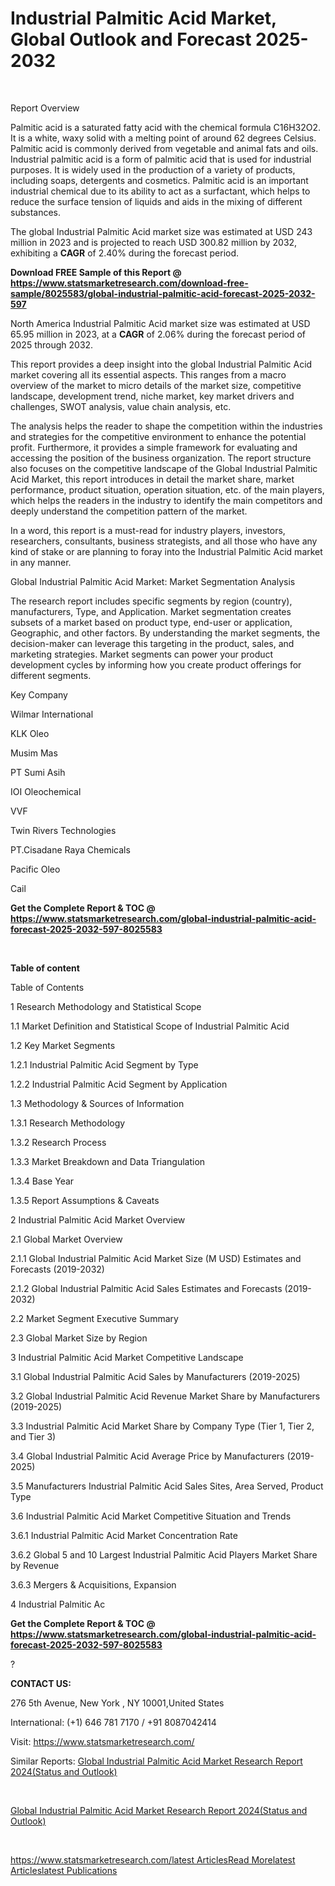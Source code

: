 <h1>Industrial Palmitic Acid Market, Global Outlook and Forecast 2025-2032</h1><br/><p>Report Overview</p>
 
 
 
 <p>Palmitic acid is a saturated fatty acid with the chemical formula C16H32O2. It is a white, waxy solid with a melting point of around 62 degrees Celsius. Palmitic acid is commonly derived from vegetable and animal fats and oils. Industrial palmitic acid is a form of palmitic acid that is used for industrial purposes. It is widely used in the production of a variety of products, including soaps, detergents and cosmetics. Palmitic acid is an important industrial chemical due to its ability to act as a surfactant, which helps to reduce the surface tension of liquids and aids in the mixing of different substances.</p>
 
 
 
 <p>The global Industrial Palmitic Acid market size was estimated at USD 243 million in 2023 and is projected to reach USD 300.82 million by 2032, exhibiting a <strong>CAGR</strong> of 2.40% during the forecast period.</p>
 
 
 
 <p><strong>Download FREE Sample of this Report @ <a href="https://www.statsmarketresearch.com/download-free-sample/8025583/global-industrial-palmitic-acid-forecast-2025-2032-597">https://www.statsmarketresearch.com/download-free-sample/8025583/global-industrial-palmitic-acid-forecast-2025-2032-597</a></strong></p>
 
 
 
 <p>North America Industrial Palmitic Acid market size was estimated at USD 65.95 million in 2023, at a <strong>CAGR</strong> of 2.06% during the forecast period of 2025 through 2032.</p>
 
 
 
 <p>This report provides a deep insight into the global Industrial Palmitic Acid market covering all its essential aspects. This ranges from a macro overview of the market to micro details of the market size, competitive landscape, development trend, niche market, key market drivers and challenges, SWOT analysis, value chain analysis, etc.</p>
 
 
 
 <p>The analysis helps the reader to shape the competition within the industries and strategies for the competitive environment to enhance the potential profit. Furthermore, it provides a simple framework for evaluating and accessing the position of the business organization. The report structure also focuses on the competitive landscape of the Global Industrial Palmitic Acid Market, this report introduces in detail the market share, market performance, product situation, operation situation, etc. of the main players, which helps the readers in the industry to identify the main competitors and deeply understand the competition pattern of the market.</p>
 
 
 
 <p>In a word, this report is a must-read for industry players, investors, researchers, consultants, business strategists, and all those who have any kind of stake or are planning to foray into the Industrial Palmitic Acid market in any manner.</p>
 
 
 
 <p>Global Industrial Palmitic Acid Market: Market Segmentation Analysis</p>
 
 
 
 <p>The research report includes specific segments by region (country), manufacturers, Type, and Application. Market segmentation creates subsets of a market based on product type, end-user or application, Geographic, and other factors. By understanding the market segments, the decision-maker can leverage this targeting in the product, sales, and marketing strategies. Market segments can power your product development cycles by informing how you create product offerings for different segments.</p>
 
 
 
 <p>Key Company</p>
 
 
 
 <p>Wilmar International</p>
 
 
 
 <p>KLK Oleo</p>
 
 
 
 <p>Musim Mas</p>
 
 
 
 <p>PT Sumi Asih</p>
 
 
 
 <p>IOI Oleochemical</p>
 
 
 
 <p>VVF</p>
 
 
 
 <p>Twin Rivers Technologies</p>
 
 
 
 <p>PT.Cisadane Raya Chemicals</p>
 
 
 
 <p>Pacific Oleo</p>
 
 
 
 <p>Cail</p>
 
 
 
 <div><b>Get the Complete Report & TOC @ <a href="https://www.statsmarketresearch.com/global-industrial-palmitic-acid-forecast-2025-2032-597-8025583">https://www.statsmarketresearch.com/global-industrial-palmitic-acid-forecast-2025-2032-597-8025583</a></b></div>
 
 
 
 <p><br />
 
 <b>Table of content</b></p>
 
 
 
 <p>Table of Contents<br />
 
 1 Research Methodology and Statistical Scope<br />
 
 1.1 Market Definition and Statistical Scope of Industrial Palmitic Acid<br />
 
 1.2 Key Market Segments<br />
 
 1.2.1 Industrial Palmitic Acid Segment by Type<br />
 
 1.2.2 Industrial Palmitic Acid Segment by Application<br />
 
 1.3 Methodology & Sources of Information<br />
 
 1.3.1 Research Methodology<br />
 
 1.3.2 Research Process<br />
 
 1.3.3 Market Breakdown and Data Triangulation<br />
 
 1.3.4 Base Year<br />
 
 1.3.5 Report Assumptions & Caveats<br />
 
 2 Industrial Palmitic Acid Market Overview<br />
 
 2.1 Global Market Overview<br />
 
 2.1.1 Global Industrial Palmitic Acid Market Size (M USD) Estimates and Forecasts (2019-2032)<br />
 
 2.1.2 Global Industrial Palmitic Acid Sales Estimates and Forecasts (2019-2032)<br />
 
 2.2 Market Segment Executive Summary<br />
 
 2.3 Global Market Size by Region<br />
 
 3 Industrial Palmitic Acid Market Competitive Landscape<br />
 
 3.1 Global Industrial Palmitic Acid Sales by Manufacturers (2019-2025)<br />
 
 3.2 Global Industrial Palmitic Acid Revenue Market Share by Manufacturers (2019-2025)<br />
 
 3.3 Industrial Palmitic Acid Market Share by Company Type (Tier 1, Tier 2, and Tier 3)<br />
 
 3.4 Global Industrial Palmitic Acid Average Price by Manufacturers (2019-2025)<br />
 
 3.5 Manufacturers Industrial Palmitic Acid Sales Sites, Area Served, Product Type<br />
 
 3.6 Industrial Palmitic Acid Market Competitive Situation and Trends<br />
 
 3.6.1 Industrial Palmitic Acid Market Concentration Rate<br />
 
 3.6.2 Global 5 and 10 Largest Industrial Palmitic Acid Players Market Share by Revenue<br />
 
 3.6.3 Mergers & Acquisitions, Expansion<br />
 
 4 Industrial Palmitic Ac</p>
 
 
 
 <div><b>Get the Complete Report & TOC @ <a href="https://www.statsmarketresearch.com/global-industrial-palmitic-acid-forecast-2025-2032-597-8025583">https://www.statsmarketresearch.com/global-industrial-palmitic-acid-forecast-2025-2032-597-8025583</a></b></div>
 
 
 
 <p>? </p>
 
 
 
 <p><b>CONTACT US:</b><br />
 
 276 5th Avenue, New York , NY 10001,United States<br />
 
 International: (+1) 646 781 7170 / +91 8087042414<br />
 
 Visit: <a href="https://www.statsmarketresearch.com/">https://www.statsmarketresearch.com/</a><br />
 
 Similar Reports: <a href="https://www.statsmarketresearch.com/global-industrial-palmitic-acid-forecast-2025-2032-597-8025583">Global Industrial Palmitic Acid Market Research Report 2024(Status and Outlook)</a><br />
 
 <br />
 
 <a href="https://www.statsmarketresearch.com/global-industrial-palmitic-acid-forecast-2025-2032-597-8025583">Global Industrial Palmitic Acid Market Research Report 2024(Status and Outlook)</a><br />
 
 <br />
 
 <a href="https://gyeongbokgung.com">https://www.statsmarketresearch.com/</a><a href="https://hallyeomaritime.com">latest Articles</a><a href="https://jingwansa.com">Read More</a><a href="https://nguoiviet.jp/">latest Articles</a><a href="https://www.intelmarketresearch.com/">latest Publications</a></p>